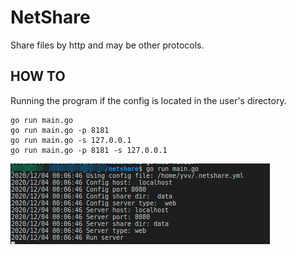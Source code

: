 # NetShare
Share files by http and may be other protocols.


## HOW TO
Running the program if the config is located in the user's directory.  
```
go run main.go
go run main.go -p 8181
go run main.go -s 127.0.0.1
go run main.go -p 8181 -s 127.0.0.1
```

![screenshot of sample](https://github.com/yvv4git/netshare/blob/main/about.png)